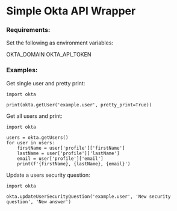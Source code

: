 # Simple Okta API Wrapper

### Requirements:

Set the following as environment variables:

OKTA_DOMAIN
OKTA_API_TOKEN

### Examples:

Get single user and pretty print:
```
import okta

print(okta.getUser('example.user', pretty_print=True))
```

Get all users and print:
```
import okta

users = okta.getUsers()
for user in users:
    firstName = user['profile']['firstName']
    lastName = user['profile']['lastName']
    email = user['profile']['email']
    print(f'{firstName}, {lastName}, {email}')
```

Update a users security question:
```
import okta

okta.updateUserSecurityQuestion('example.user', 'New security question', 'New answer')
```
